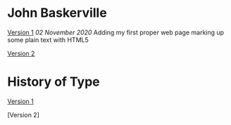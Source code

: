John Baskerville
================
[Version 1](https://caragreene.github.io/john-baskerville/john_baskerville.html)
*02 November 2020*
Adding my first proper web page marking up some plain text with HTML5

[Version 2](https://caragreene.github.io/john-baskerville/john_baskerville_version2.html)


History of Type
===============
[Version 1](https://caragreene.github.io/john-baskerville/)

[Version 2]
